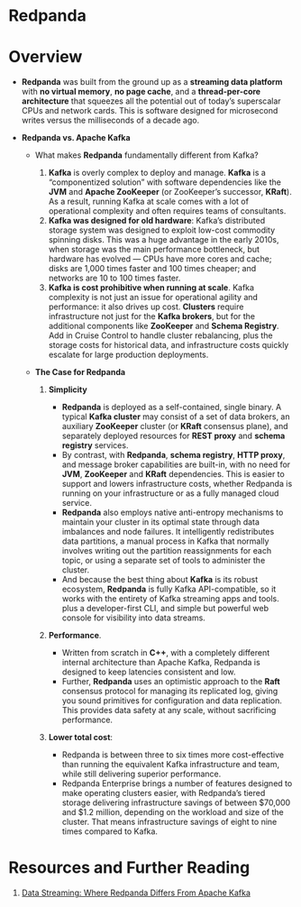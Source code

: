 # Redpanda

# Overview

- **Redpanda** was built from the ground up as a **streaming data platform** with **no virtual memory**, **no page cache**, and a **thread-per-core architecture** that squeezes all the potential out of today’s superscalar CPUs and network cards. This is software designed for microsecond writes versus the milliseconds of a decade ago.

- **Redpanda vs. Apache Kafka**

  - What makes **Redpanda** fundamentally different from Kafka?

    1. **Kafka** is overly complex to deploy and manage. **Kafka** is a “componentized solution” with software dependencies like the **JVM** and **Apache ZooKeeper** (or ZooKeeper’s successor, **KRaft**). As a result, running Kafka at scale comes with a lot of operational complexity and often requires teams of consultants.
    2. **Kafka was designed for old hardware**: Kafka’s distributed storage system was designed to exploit low-cost commodity spinning disks. This was a huge advantage in the early 2010s, when storage was the main performance bottleneck, but hardware has evolved — CPUs have more cores and cache; disks are 1,000 times faster and 100 times cheaper; and networks are 10 to 100 times faster.
    3. **Kafka is cost prohibitive when running at scale**. Kafka complexity is not just an issue for operational agility and performance: it also drives up cost. **Clusters** require infrastructure not just for the **Kafka brokers**, but for the additional components like **ZooKeeper** and **Schema Registry**. Add in Cruise Control to handle cluster rebalancing, plus the storage costs for historical data, and infrastructure costs quickly escalate for large production deployments.

  - **The Case for Redpanda**

    1. **Simplicity**

       - **Redpanda** is deployed as a self-contained, single binary. A typical **Kafka cluster** may consist of a set of data brokers, an auxiliary **ZooKeeper** cluster (or **KRaft** consensus plane), and separately deployed resources for **REST proxy** and **schema registry** services.
       - By contrast, with **Redpanda**, **schema registry**, **HTTP proxy**, and message broker capabilities are built-in, with no need for **JVM**, **ZooKeeper** and **KRaft** dependencies. This is easier to support and lowers infrastructure costs, whether Redpanda is running on your infrastructure or as a fully managed cloud service.
       - **Redpanda** also employs native anti-entropy mechanisms to maintain your cluster in its optimal state through data imbalances and node failures. It intelligently redistributes data partitions, a manual process in Kafka that normally involves writing out the partition reassignments for each topic, or using a separate set of tools to administer the cluster.
       - And because the best thing about **Kafka** is its robust ecosystem, **Redpanda** is fully Kafka API-compatible, so it works with the entirety of Kafka streaming apps and tools. plus a developer-first CLI, and simple but powerful web console for visibility into data streams.

    2. **Performance**.

       - Written from scratch in **C++**, with a completely different internal architecture than Apache Kafka, Redpanda is designed to keep latencies consistent and low.
       - Further, **Redpanda** uses an optimistic approach to the **Raft** consensus protocol for managing its replicated log, giving you sound primitives for configuration and data replication. This provides data safety at any scale, without sacrificing performance.

    3. **Lower total cost**:
       - Redpanda is between three to six times more cost-effective than running the equivalent Kafka infrastructure and team, while still delivering superior performance.
       - Redpanda Enterprise brings a number of features designed to make operating clusters easier, with Redpanda’s tiered storage delivering infrastructure savings of between $70,000 and $1.2 million, depending on the workload and size of the cluster. That means infrastructure savings of eight to nine times compared to Kafka.

# Resources and Further Reading

1. [Data Streaming: Where Redpanda Differs From Apache Kafka](https://thenewstack.io/data-streaming-when-is-redpanda-better-than-apache-kafka/?ref=dailydev)
